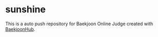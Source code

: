 # sunshine
This is a auto push repository for Baekjoon Online Judge created with [BaekjoonHub](https://github.com/BaekjoonHub/BaekjoonHub).

